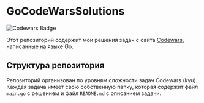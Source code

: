 # GoCodeWarsSolutions

![Codewars Badge](https://www.codewars.com/users/kotopheiOP/badges/large)

Этот репозиторий содержит мои решения задач с сайта [Codewars](https://www.codewars.com/), написанные на языке Go.

## Структура репозитория

Репозиторий организован по уровням сложности задач Codewars (kyu). Каждая задача имеет свою собственную папку, которая
содержит файл `main.go` с решением и файл `README.md` с описанием задачи.
